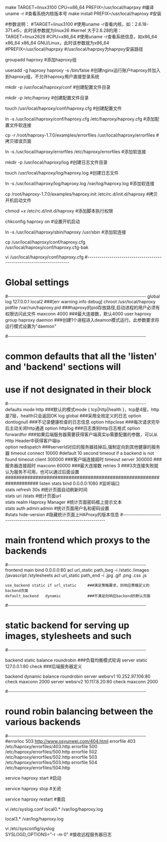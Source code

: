 
make  TARGET=linux3100 CPU=x86_64  PREFIX=/usr/local/haprpxy  #编译  uname -r #查看系统内核版本号
make install PREFIX=/usr/local/haproxy  #安装

#参数说明：
#TARGET=linux3100
#使用uname -r查看内核，如：2.6.18-371.el5，此时该参数就为linux26
#kernel 大于2.6.28的用：TARGET=linux2628
#CPU=x86_64   #使用uname -r查看系统信息，如x86_64 x86_64 x86_64 GNU/Linux，此时该参数就为x86_64
#PREFIX=/usr/local/haprpxy   #/usr/local/haprpxy为haprpxy安装路径

groupadd haproxy #添加haproxy组

useradd -g haproxy haproxy -s /bin/false #创建nginx运行账户haproxy并加入到haproxy组，不允许haproxy用户直接登录系统

mkdir -p  /usr/local/haproxy/conf  #创建配置文件目录

mkdir -p /etc/haproxy  #创建配置文件目录

touch  /usr/local/haproxy/conf/haproxy.cfg  #创建配置文件

ln -s  /usr/local/haproxy/conf/haproxy.cfg   /etc/haproxy/haproxy.cfg  #添加配置文件软连接

cp -r  /root/haproxy-1.7.0/examples/errorfiles /usr/local/haproxy/errorfiles  #拷贝错误页面

ln -s  /usr/local/haproxy/errorfiles  /etc/haproxy/errorfiles  #添加软连接

mkdir -p  /usr/local/haproxy/log  #创建日志文件目录

touch  /usr/local/haproxy/log/haproxy.log  #创建日志文件

ln -s  /usr/local/haproxy/log/haproxy.log  /var/log/haproxy.log  #添加软连接

cp /root/haproxy-1.7.0/examples/haproxy.init  /etc/rc.d/init.d/haproxy  #拷贝开机启动文件

chmod +x  /etc/rc.d/init.d/haproxy  #添加脚本执行权限

chkconfig haproxy on  #设置开机启动

ln -s  /usr/local/haproxy/sbin/haproxy  /usr/sbin  #添加软连接


cp  /usr/local/haproxy/conf/haproxy.cfg   /usr/local/haproxy/conf/haproxy.cfg-bak

vi  /usr/local/haproxy/conf/haproxy.cfg 
#---------------------------------------------------------------------
# Global settings
#---------------------------------------------------------------------
global
    log    127.0.0.1 local2          ###[err warning info debug] 
    chroot  /usr/local/haproxy
    pidfile  /var/run/haproxy.pid   ###haproxy的pid存放路径,启动进程的用户必须有权限访问此文件 
    maxconn  4000                   ###最大连接数，默认4000
    user   haproxy
    group   haproxy
    daemon                          ###创建1个进程进入deamon模式运行。此参数要求将运行模式设置为"daemon"
 
#---------------------------------------------------------------------
# common defaults that all the 'listen' and 'backend' sections will 
# use if not designated in their block
#---------------------------------------------------------------------
defaults
    mode   http             ###默认的模式mode { tcp|http|health }，tcp是4层，http是7层，health只会返回OK
    log    global           ###采用全局定义的日志
    option  dontlognull     ###不记录健康检查的日志信息
    option  httpclose       ###每次请求完毕后主动关闭http通道 
    option  httplog         ###日志类别http日志格式 
    option  forwardfor      ###如果后端服务器需要获得客户端真实ip需要配置的参数，可以从Http Header中获得客户端ip  
    option  redispatch      ###serverId对应的服务器挂掉后,强制定向到其他健康的服务器
    timeout connect 10000   #default 10 second timeout if a backend is not found
    timeout client 300000   ###客户端连接超时
    timeout server 300000   ###服务器连接超时
    maxconn     60000       ###最大连接数
    retries     3           ###3次连接失败就认为服务不可用，也可以通过后面设置 
####################################################################
listen stats
        bind 0.0.0.0:1080           #监听端口  
        stats refresh 30s           #统计页面自动刷新时间  
        stats uri /stats            #统计页面url  
        stats realm Haproxy Manager #统计页面密码框上提示文本  
        stats auth admin:admin      #统计页面用户名和密码设置  
        #stats hide-version         #隐藏统计页面上HAProxy的版本信息
#---------------------------------------------------------------------
# main frontend which proxys to the backends
#---------------------------------------------------------------------
frontend main
    bind 0.0.0.0:80
    acl url_static path_beg    -i /static /images /javascript /stylesheets
    acl url_static path_end    -i .jpg .gif .png .css .js
 
    use_backend static if url_static     ###满足策略要求，则响应策略定义的backend页面
    default_backend   dynamic            ###不满足则响应backend的默认页面
 
#---------------------------------------------------------------------
# static backend for serving up images, stylesheets and such
#---------------------------------------------------------------------
 
backend static
    balance     roundrobin                 ###负载均衡模式轮询
    server      static 127.0.0.1:80 check ###后端服务器定义
     
backend dynamic
    balance    roundrobin
    server         websrv1 10.252.97.106:80 check maxconn 2000
    server         websrv2 10.117.8.20:80 check maxconn 2000
 
#---------------------------------------------------------------------
# round robin balancing between the various backends
#---------------------------------------------------------------------
#errorloc  503  http://www.osyunwei.com/404.html
errorfile 403 /etc/haproxy/errorfiles/403.http
errorfile 500 /etc/haproxy/errorfiles/500.http
errorfile 502 /etc/haproxy/errorfiles/502.http
errorfile 503 /etc/haproxy/errorfiles/503.http
errorfile 504 /etc/haproxy/errorfiles/504.http  
  
service haproxy start #启动

service haproxy stop  #关闭

service haproxy restart  #重启

vi  /etc/syslog.conf 
local0.*          /var/log/haproxy.log

local3.*          /var/log/haproxy.log

vi  /etc/sysconfig/syslog  
SYSLOGD_OPTIONS="-r -m 0"   #接收远程服务器日志


